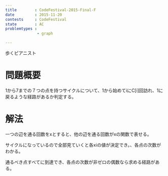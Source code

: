 ```yaml
---
title        : CodeFestival-2015-Final-F
date         : 2015-11-20
contests     : CodeFestival
state        : AC
problemtypes :
              - graph

---
```


歩くピアニスト

<!--more-->

# 問題概要

1から7までの７つの点を持つサイクルについて、1から始めてiにC[i]回訪れ、1に戻るような経路があるか判定する。

# 解法

一つの辺を通る回数をxとすると、他の辺を通る回数がxの関数で表せる。

サイクルになっているので全部見ていくと各xiの値が決定でき。、各点の次数がわかる。

通るべき点すべてに到達でき、各点の次数が非ゼロの偶数なら求める経路がある。

